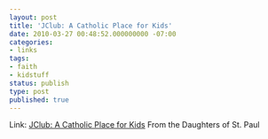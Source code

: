 ```yaml
---
layout: post
title: 'JClub: A Catholic Place for Kids'
date: 2010-03-27 00:48:52.000000000 -07:00
categories:
- links
tags:
- faith
- kidstuff
status: publish
type: post
published: true
---
```

Link: <a href="http://www.jclubcatholic.org/">JClub: A Catholic Place for Kids</a>
From the Daughters of St. Paul
